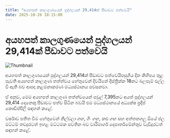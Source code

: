 ```yaml
---
title: "අයහපත් කාලගුණයෙන් පුද්ගලයන් 29,414ක් පීඩාවට පත්වෙයි"
date: 2025-10-26 18:15:00
---
```


# අයහපත් කාලගුණයෙන් පුද්ගලයන් 29,414ක් පීඩාවට පත්වෙයි

![Thumbnail](https://helakuru.sgp1.cdn.digitaloceanspaces.com/esana/images/lib/extreme-weather-new.jpg)

අයහපත් කාලගුණයෙන් පුද්ගලයන් 29,414ක් පීඩාවට පත්වෙයිපසුගිය දින කිහිපය තුළ පැවති අයහපත් කාලගුණ තත්ත්වය හේතුවෙන් දිවයිනේ දිස්ත්‍රික්ක 18කට බලපෑම් එල්ල වී ඇති බව ආපදා කළමනාකරණ මධ්‍යස්ථානය පවසනවා.

ඒ අනුව, මෙම අයහපත් කාලගුණ තත්ත්වයෙන් පවුල් 7,395කට අයත් පුද්ගලයන් 29,414 දෙනෙකු පීඩාවට පත්ව සිටින බවයි එම මධ්‍යස්ථානයේ අධ්‍යක්ෂ ප්‍රදීප් කොඩිප්පිලි සඳහන් කළේ.

වර්ෂාව පතිත වීම හේතුවෙන් නිල්වලා ගඟ, ගිං ගඟ, කළු ගඟ සහ අත්තනගලු ඕයේ ජල මට්ටම් තවදුරටත් ඉහළ මට්ටමක පවතින බව වාරිමාර්ග දෙපාර්තමේන්තුව වැඩිදුරටත් සඳහන් කළේ.


